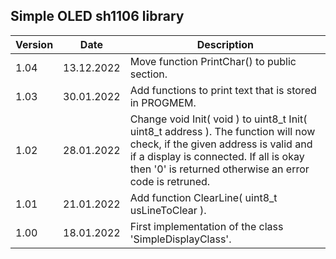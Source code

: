 ## Simple OLED sh1106 library

| Version | Date | Description |
| --- | --- | --- |
| 1.04 | 13.12.2022 | Move function PrintChar() to public section. |
| 1.03 | 30.01.2022 | Add functions to print text that is stored in PROGMEM. |
| 1.02 | 28.01.2022 | Change void Init( void ) to uint8_t Init( uint8_t address ). The function will now check, if the given address is valid and if a display is connected. If all is okay then '0' is returned otherwise an error code is retruned. |
| 1.01 | 21.01.2022 | Add function ClearLine( uint8_t usLineToClear ). |
| 1.00 | 18.01.2022 | First implementation of the class 'SimpleDisplayClass'. |
